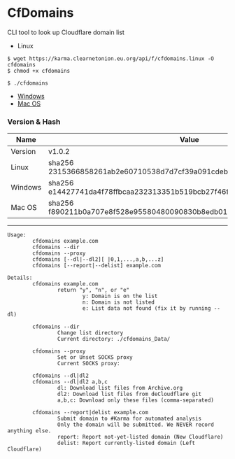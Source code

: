 # CfDomains


CLI tool to look up Cloudflare domain list


- Linux
```
$ wget https://karma.clearnetonion.eu.org/api/f/cfdomains.linux -O cfdomains
$ chmod +x cfdomains

$ ./cfdomains
```

- [Windows](https://karma.clearnetonion.eu.org/api/f/cfdomains.exe)
- [Mac OS](https://karma.clearnetonion.eu.org/api/f/cfdomains.app)


### Version & Hash

| Name | Value |
| -- | -- |
| Version | v1.0.2 |
| Linux | sha256 2315366858261ab2e60710538d7d7cf39a091cdeb90d55c601255468028d29c1 |
| Windows | sha256 e14427741da4f78ffbcaa232313351b519bcb27f46fa01ae58a991195a205eca |
| Mac OS | sha256 f890211b0a707e8f528e95580480090830b8edb01c9f848a401049129e4e78e6 |


----

```
Usage:
        cfdomains example.com
        cfdomains --dir
        cfdomains --proxy
        cfdomains [--dl|--dl2][ |0,1,...,a,b,...z]
        cfdomains [--report|--delist] example.com

Details:
        cfdomains example.com
                return "y", "n", or "e"
                        y: Domain is on the list
                        n: Domain is not listed
                        e: List data not found (fix it by running --dl)

        cfdomains --dir
                Change list directory
                Current directory: ./cfdomains_Data/

        cfdomains --proxy
                Set or Unset SOCKS proxy
                Current SOCKS proxy:

        cfdomains --dl|dl2
        cfdomains --dl|dl2 a,b,c
                dl: Download list files from Archive.org
                dl2: Download list files from deCloudflare git
                a,b,c: Download only these files (comma-separated)

        cfdomains --report|delist example.com
                Submit domain to #Karma for automated analysis
                Only the domain will be submitted. We NEVER record anything else.
                report: Report not-yet-listed domain (New Cloudflare)
                delist: Report currently-listed domain (Left Cloudflare)
```
